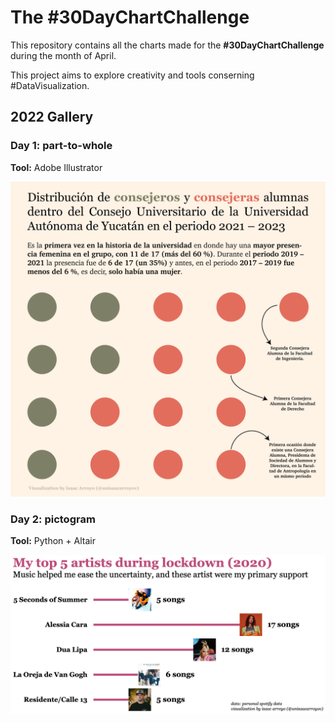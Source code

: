 # The #30DayChartChallenge
This repository contains all the charts made for the **#30DayChartChallenge** during the month of April.

This project aims to explore creativity and tools conserning #DataVisualization.

## 2022 Gallery
### Day 1: part-to-whole
**Tool:** Adobe Illustrator

![female rep at uady](./2022/day_01/Day_1_part-to-whole_es.png)

### Day 2: pictogram
**Tool:** Python + Altair

<img src="./2022/day_02/30daychartchallenge_day2_pictogram.png" width=800px>